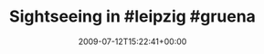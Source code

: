 ---
retweeted: false
source: <a href="http://twitter.com" rel="nofollow">Twitter Web Client</a>
entities:
  hashtags:
  - text: leipzig
    indices:
    - '15'
    - '23'
  - text: gruenau
    indices:
    - '24'
    - '32'
  symbols: []
  user_mentions: []
  urls: []
display_text_range:
- '0'
- '46'
favorite_count: '0'
id_str: '2599432898'
truncated: false
retweet_count: '0'
id: '2599432898'
created_at: Sun Jul 12 15:22:41 +0000 2009
favorited: false
full_text: 'Sightseeing in #leipzig #gruenau. Unbewaffnet.'
lang: de
tags:
- leipzig
- gruenau
- pesos:twitter
date: '2009-07-12T15:22:41+00:00'
src: https://twitter.com/bascht/status/2599432898
original_url: https://twitter.com/bascht/status/2599432898
type: twitter_tweet
text: 'Sightseeing in #leipzig #gruenau. Unbewaffnet.'
title: 'Sightseeing in #leipzig #gruena'

---
